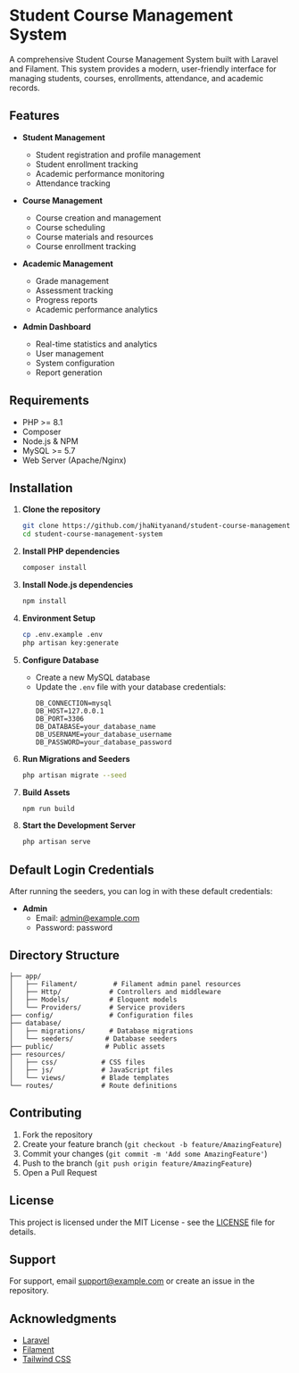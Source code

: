 # Student Course Management System

A comprehensive Student Course Management System built with Laravel and Filament. This system provides a modern, user-friendly interface for managing students, courses, enrollments, attendance, and academic records.

## Features

- **Student Management**
  - Student registration and profile management
  - Student enrollment tracking
  - Academic performance monitoring
  - Attendance tracking

- **Course Management**
  - Course creation and management
  - Course scheduling
  - Course materials and resources
  - Course enrollment tracking

- **Academic Management**
  - Grade management
  - Assessment tracking
  - Progress reports
  - Academic performance analytics

- **Admin Dashboard**
  - Real-time statistics and analytics
  - User management
  - System configuration
  - Report generation

## Requirements

- PHP >= 8.1
- Composer
- Node.js & NPM
- MySQL >= 5.7
- Web Server (Apache/Nginx)

## Installation

1. **Clone the repository**
   ```bash
   git clone https://github.com/jhaNityanand/student-course-management-system-laravel-filament.git
   cd student-course-management-system
   ```

2. **Install PHP dependencies**
   ```bash
   composer install
   ```

3. **Install Node.js dependencies**
   ```bash
   npm install
   ```

4. **Environment Setup**
   ```bash
   cp .env.example .env
   php artisan key:generate
   ```

5. **Configure Database**
   - Create a new MySQL database
   - Update the `.env` file with your database credentials:
     ```
     DB_CONNECTION=mysql
     DB_HOST=127.0.0.1
     DB_PORT=3306
     DB_DATABASE=your_database_name
     DB_USERNAME=your_database_username
     DB_PASSWORD=your_database_password
     ```

6. **Run Migrations and Seeders**
   ```bash
   php artisan migrate --seed
   ```

7. **Build Assets**
   ```bash
   npm run build
   ```

8. **Start the Development Server**
   ```bash
   php artisan serve
   ```

## Default Login Credentials

After running the seeders, you can log in with these default credentials:

- **Admin**
  - Email: admin@example.com
  - Password: password

## Directory Structure

```
├── app/
│   ├── Filament/         # Filament admin panel resources
│   ├── Http/            # Controllers and middleware
│   ├── Models/          # Eloquent models
│   └── Providers/       # Service providers
├── config/              # Configuration files
├── database/
│   ├── migrations/      # Database migrations
│   └── seeders/        # Database seeders
├── public/             # Public assets
├── resources/
│   ├── css/           # CSS files
│   ├── js/            # JavaScript files
│   └── views/         # Blade templates
└── routes/            # Route definitions
```

## Contributing

1. Fork the repository
2. Create your feature branch (`git checkout -b feature/AmazingFeature`)
3. Commit your changes (`git commit -m 'Add some AmazingFeature'`)
4. Push to the branch (`git push origin feature/AmazingFeature`)
5. Open a Pull Request

## License

This project is licensed under the MIT License - see the [LICENSE](LICENSE) file for details.

## Support

For support, email support@example.com or create an issue in the repository.

## Acknowledgments

- [Laravel](https://laravel.com)
- [Filament](https://filamentphp.com)
- [Tailwind CSS](https://tailwindcss.com)
